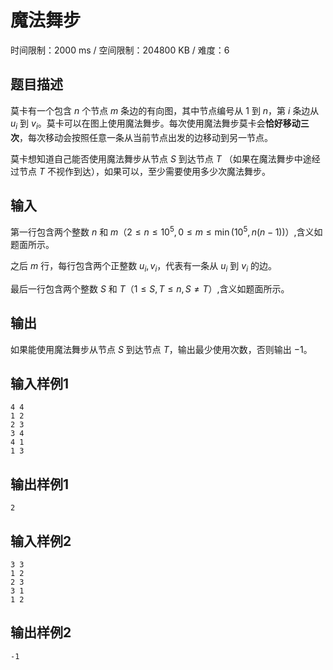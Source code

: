 # 魔法舞步

时间限制：2000 ms / 空间限制：204800 KB / 难度：6

## 题目描述

莫卡有一个包含 $n$ 个节点 $m$ 条边的有向图，其中节点编号从 $1$ 到 $n$，第 $i$ 条边从 $u_i$ 到 $v_i$。莫卡可以在图上使用魔法舞步。每次使用魔法舞步莫卡会**恰好移动三次**，每次移动会按照任意一条从当前节点出发的边移动到另一节点。

莫卡想知道自己能否使用魔法舞步从节点 $S$ 到达节点 $T$ （如果在魔法舞步中途经过节点 $T$ 不视作到达），如果可以，至少需要使用多少次魔法舞步。

## 输入

第一行包含两个整数 $n$ 和 $m$（$2\leq n\leq 10 ^5,0\leq m\leq \min(10^5,n(n-1))$）,含义如题面所示。

之后 $m$ 行，每行包含两个正整数 $u_i,v_i$，代表有一条从 $u_i$ 到 $v_i$ 的边。

最后一行包含两个整数 $S$ 和 $T$（$1\leq S,T\leq n,S\neq T$）,含义如题面所示。

## 输出

如果能使用魔法舞步从节点 $S$ 到达节点 $T$，输出最少使用次数，否则输出 $-1$。

## 输入样例1

    4 4
    1 2
    2 3
    3 4
    4 1
    1 3

## 输出样例1

    2

## 输入样例2

    3 3
    1 2
    2 3
    3 1
    1 2

## 输出样例2

    -1
